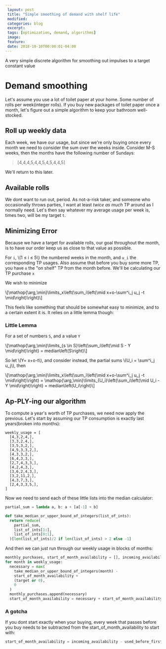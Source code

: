 ```yaml
---
 layout: post
 title: "Simple smoothing of demand with shelf life"
 modified:
 categories: blog
 excerpt:
 tags: [optimization, demand, algorithms]
 image:
 feature:
 date: 2018-10-10T00:00:01-04:00
---
```


A very simple discrete algorithm for smoothing out impulses to a target constant value

<!-- ^Spoiler Text^ -->

# Demand smoothing

Let's assume you use a lot of toilet paper at your home. Some number of rolls per week(integer rolls). If you buy new packages of toilet paper once a month, let's figure out a simple algorithm to keep your bathroom well-stocked.

## Roll up weekly data

Each week, we have our usage, but since we're only buying once every month we need to consider the sum over the weeks inside. Consider M-S weeks, then the months have the following number of Sundays:

> [4,4,4,5,4,4,5,4,5,4,4,5]

We'll return to this later.

## Available rolls

We dont want to run out, period. As not-a-risk taker, and someone who occasionally throws parties, I want at least _twice as much_ TP around as I normally need. Let's then say whatever my average usage per week is, times two, will be my target `t`.

## Minimizing Error

Because we have a target for available rolls, our goal throughout the month, is to have our order keep us as close to that value as possible.

For `i`, \\(1 ≤ i ≤ 5\\) the numbered weeks in the month, and `u_i` the corresponding TP usages. Also assume that before you buy some more TP, you have `o` the "on shelf" TP from the month before. We'll be calculating our TP purchase `x`

We wish to minimize

\\[\mathop{\arg\,\min}\limits_x\left(\sum_i\left(\mid x+o-\sum^i_j u_j -t \mid\right)\right)\\]

This feels like something that should be somewhat easy to minimize, and to a certain extent it is. It relies on a little lemma though:

### Little Lemma

For a set of numbers `S`, and a value `Y`

\\[\mathop{\arg\,\min}\limits_{s \in S}\left(\sum_i\left(\mid S - Y \mid\right)\right) = median\left(S\right)\\]

So let \\(Y= x+o-t\\), and consider instead, the partial sums \\(U_i = \sum^i_j u_j\\), then

\\[\mathop{\arg\,\min}\limits_x\left(\sum_i\left(\mid x+o-\sum^i_j u_j -t \mid\right)\right) = \mathop{\arg\,\min}\limits_{U_i}\left(\sum_i\left(\mid U_i - Y \mid\right)\right) = median\left(U_i\right)\\]

## Ap-PLY-ing our algorithm

To compute a year's worth of TP purchases, we need now apply the previous. Let's start by assuming our TP consumption is exactly last years(broken into months):

```
weekly_usage = [
  [4,3,2,4,],
  [3,3,2,4,],
  [3,5,3,2,],
  [4,5,3,3,2,],
  [4,3,3,2,],
  [6,4,3,3,],
  [2,7,4,3,3,],
  [4,2,4,3,],
  [3,6,2,4,3,],
  [3,2,11,2,],
  [4,3,7,3,],
  [2,4,3,3,5,],
]
```

Now we need to send each of these little lists into the median calculator:

```python
partial_sum = lambda a, b: a + [a[-1] + b]

def take_median_or_upper_bound_of_integers(list_of_ints):
  return reduce(
    partial_sum,
    list_of_ints[1:],
    list_of_ints[0:1],
  )[len(list_of_ints)/2 if len(list_of_ints) > 2 else -1]
```

And then we can just run through our weekly usage in blocks of months:

```python
monthly_purchases, start_of_month_availability = [], incoming_availability
for month in weekly_usage:
  necessary = max(
    take_median_or_upper_bound_of_integers(month) -
    start_of_month_availability +
    (target or 0),
    0
  )
  monthly_purchases.append(necessary)
  start_of_month_availability = necessary + start_of_month_availability - sum(month)
```

### A gotcha

If you dont start exactly when your buying, every week that passes before you buy needs to be subtracted from the start_of_month_availability to start with:

```python
start_of_month_availability = incoming_availability - used_before_first_order
```
